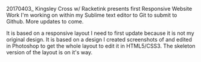 20170403_ Kingsley Cross w/ Racketink presents first Responsive Website Work I'm working on within my Sublime text editor to Git to submit to Github.  More updates to come.

It is based on a responsive layout I need to first update because it is not my original design.  It is based on a design I created screenshots of and edited in Photoshop to get the whole layout to edit it in HTML5/CSS3.  The skeleton version of the layout is on it's way.